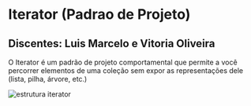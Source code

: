 # Iterator (Padrao de Projeto)

## Discentes: Luis Marcelo e Vitoria Oliveira

O Iterator é um padrão de projeto comportamental que permite a você percorrer elementos de uma coleção sem expor as representações dele (lista, pilha, árvore, etc.)

<img src="https://refactoring.guru/images/patterns/diagrams/iterator/structure.png?id=35ea851f8f6bbe51d79eb91e6e6519d0" alt="estrutura iterator">
